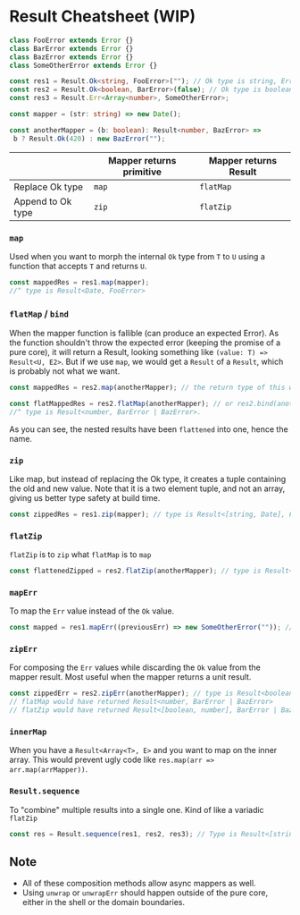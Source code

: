 # Result Cheatsheet (WIP)

```typescript
class FooError extends Error {}
class BarError extends Error {}
class BazError extends Error {}
class SomeOtherError extends Error {}

const res1 = Result.Ok<string, FooError>(""); // Ok type is string, Err type is Foo
const res2 = Result.Ok<boolean, BarError>(false); // Ok type is boolean, Err type is BarError
const res3 = Result.Err<Array<number>, SomeOtherError>;

const mapper = (str: string) => new Date();

const anotherMapper = (b: boolean): Result<number, BazError> =>
 b ? Result.Ok(420) : new BazError("");
```

|                   | Mapper returns primitive | Mapper returns Result |
| ----------------- | ------------------------ | --------------------- |
| Replace Ok type   | `map`                    | `flatMap`             |
| Append to Ok type | `zip`                    | `flatZip`             |

### `map`

Used when you want to morph the internal `Ok` type from `T` to `U` using a function that accepts `T` and returns `U`.

```typescript
const mappedRes = res1.map(mapper);
//^ type is Result<Date, FooError>
```

### `flatMap` / `bind`

When the mapper function is fallible (can produce an expected Error). As the function shouldn't throw the expected error (keeping the promise of a pure core), it will return a Result, looking something like `(value: T) => Result<U, E2>`. But if we use `map`, we would get a `Result` of a `Result`, which is probably not what we want.

```typescript
const mappedRes = res2.map(anotherMapper); // the return type of this will be Result<Result<number, BazError>, BarError>, which is not really what we want

const flatMappedRes = res2.flatMap(anotherMapper); // or res2.bind(anotherMapper)
//^ type is Result<number, BarError | BazError>.
```

As you can see, the nested results have been `flattened` into one, hence the name.

### `zip`

Like map, but instead of replacing the Ok type, it creates a tuple containing the old and new value. Note that it is a two element tuple, and not an array, giving us better type safety at build time.

```typescript
const zippedRes = res1.zip(mapper); // type is Result<[string, Date], FooError>.
```

### `flatZip`

`flatZip` is to `zip` what `flatMap` is to `map`

```typescript
const flattenedZipped = res2.flatZip(anotherMapper); // type is Result<[boolean, number], BarError | BazError>
```

### `mapErr`

To map the `Err` value instead of the `Ok` value.

```typescript
const mapped = res1.mapErr((previousErr) => new SomeOtherError("")); // Result<string, SomeOtherError>
```

### `zipErr`

For composing the `Err` values while discarding the `Ok` value from the mapper result. Most useful when the mapper returns a unit result.

```typescript
const zippedErr = res2.zipErr(anotherMapper); // type is Result<boolean, BarError | BazError>
// flatMap would have returned Result<number, BarError | BazError>
// flatZip would have returned Result<[boolean, number], BarError | BazError>
```

### `innerMap`

When you have a `Result<Array<T>, E>` and you want to map on the inner array. This would prevent ugly code like `res.map(arr => arr.map(arrMapper))`.

### `Result.sequence`

To "combine" multiple results into a single one. Kind of like a variadic `flatZip`

```typescript
const res = Result.sequence(res1, res2, res3); // Type is Result<[string, boolean, Array<number>], FooError | BarError | SomeOtherError>
```

## Note

- All of these composition methods allow async mappers as well.
- Using `unwrap` or `unwrapErr` should happen outside of the pure core, either in the shell or the domain boundaries.
